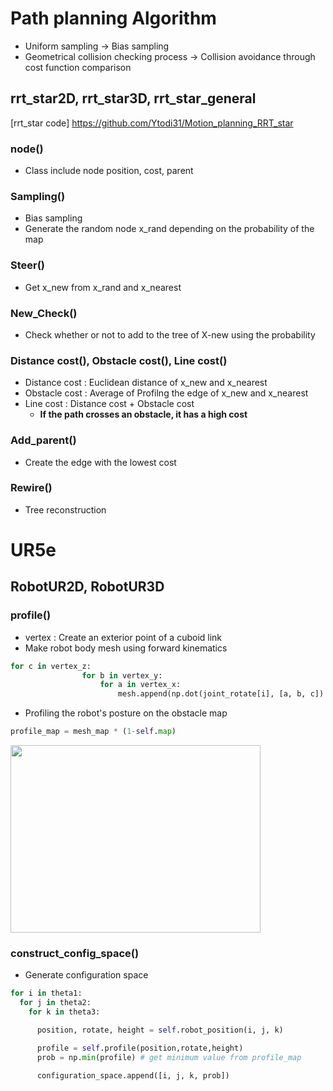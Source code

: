 # Path planning Algorithm
- Uniform sampling -> Bias sampling
- Geometrical collision checking process -> Collision avoidance through cost function comparison

## rrt_star2D, rrt_star3D, rrt_star_general
[rrt_star code] https://github.com/Ytodi31/Motion_planning_RRT_star

### node()
- Class include node position, cost,  parent 

### Sampling()
- Bias sampling 
- Generate the random node x_rand depending on the probability of the map

### Steer()
- Get x_new from x_rand and x_nearest

### New_Check()
- Check whether or not to add to the tree of X-new using the probability

### Distance cost(), Obstacle cost(), Line cost()
- Distance cost : Euclidean distance of x_new and x_nearest
- Obstacle cost : Average of Profilng the edge of x_new and x_nearest
- Line cost : Distance cost + Obstacle cost 
  - **If the path crosses an obstacle, it has a high cost**

### Add_parent()
- Create the edge with the lowest cost

### Rewire()
- Tree reconstruction

# UR5e
## RobotUR2D, RobotUR3D

### profile()

- vertex : Create an exterior point of a cuboid link
- Make robot body mesh using forward kinematics

```python
for c in vertex_z:
                for b in vertex_y:
                    for a in vertex_x:
                        mesh.append(np.dot(joint_rotate[i], [a, b, c]) + joint_position[i])
```

- Profiling the robot's posture on the obstacle map

```python
profile_map = mesh_map * (1-self.map)
```

<img src="https://user-images.githubusercontent.com/88310751/220538762-78fa6d55-1048-4143-b476-aa38c443eee4.jpg" width="400" height="300">

### construct_config_space()

- Generate configuration space

```python
for i in theta1:
  for j in theta2:
    for k in theta3:

      position, rotate, height = self.robot_position(i, j, k)

      profile = self.profile(position,rotate,height)
      prob = np.min(profile) # get minimum value from profile_map 

      configuration_space.append([i, j, k, prob])
```
